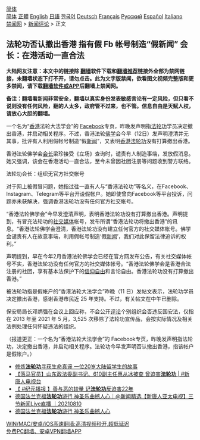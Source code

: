  <!-- 面包屑导航 --> <div class="breadcrumb"><!-- GTranslate: https://gtranslate.io/ -->  <div class="switcher notranslate">  <div class="selected">  <a href="#" onclick="return false;"> 简体</a>  </div>  <div class="option">  <a href="https://www.bannedbook.org" onclick="doGTranslate('zh-CN|zh-CN');jQuery('div.switcher div.selected a').html(jQuery(this).html());return false;" title="简体中文" class="nturl selected"> 简体</a>  <a href="https://www.bannedbook.org/zh-tw/" onclick="doGTranslate('zh-CN|zh-TW');jQuery('div.switcher div.selected a').html(jQuery(this).html());return false;" title="繁體中文" class="nturl"> 正體</a>  <a href="https://www.bannedbook.org/en/" onclick="doGTranslate('zh-CN|en');jQuery('div.switcher div.selected a').html(jQuery(this).html());return false;" title="English" class="nturl"> English</a>  <a href="https://www.bannedbook.org/ja/" onclick="doGTranslate('zh-CN|ja');jQuery('div.switcher div.selected a').html(jQuery(this).html());return false;" title="日本語" class="nturl"> 日語</a>  <a href="https://www.bannedbook.org/ko/" onclick="doGTranslate('zh-CN|ko');jQuery('div.switcher div.selected a').html(jQuery(this).html());return false;" title="한국어" class="nturl"> 한국어</a>  <a href="https://www.bannedbook.org/de/" onclick="doGTranslate('zh-CN|de');jQuery('div.switcher div.selected a').html(jQuery(this).html());return false;" title="Deutsch" class="nturl"> Deutsch</a>  <a href="https://www.bannedbook.org/fr/" onclick="doGTranslate('zh-CN|fr');jQuery('div.switcher div.selected a').html(jQuery(this).html());return false;" title="Français" class="nturl"> Français</a>  <a href="https://www.bannedbook.org/ru/" onclick="doGTranslate('zh-CN|ru');jQuery('div.switcher div.selected a').html(jQuery(this).html());return false;" title="Русский" class="nturl"> Русский</a>  <a href="https://www.bannedbook.org/es/" onclick="doGTranslate('zh-CN|es');jQuery('div.switcher div.selected a').html(jQuery(this).html());return false;" title="Español" class="nturl"> Español</a>  <a href="https://www.bannedbook.org/it/" onclick="doGTranslate('zh-CN|it');jQuery('div.switcher div.selected a').html(jQuery(this).html());return false;" title="Italiano" class="nturl"> Italiano</a>  </div>  </div>      <div class='breadcrumb-sub'><!-- Breadcrumb NavXT 6.3.0 --> <a href="https://www.bannedbook.org/" class="home">禁闻网</a> &gt; <a href="https://www.bannedbook.org/bnews/comments/" class="category">新闻评论</a> &gt; 正文</div></div><h2>法轮功否认撤出香港 指有假 Fb 帐号制造“假新闻” 会长：在港活动一直合法</h2> <p class="notice"><b>大陆网友注意：本文中的链接除 <a href="https://github.com/bannedbook/fanqiang" >翻墙</a>软件下载和<a href="https://github.com/killgcd/justmysocks/blob/master/README.md">翻墙推荐</a>链接外全部为禁网链接，未翻墙状态下打不开，请勿点击。此为文字版禁闻，欲看图文视频完整版和更多禁闻，请下载<a href="https://github.com/bannedbook/fanqiang">翻墙软件或APP</a>后翻墙上禁闻网。</p><p>备注：翻墙看新闻非常安全，翻墙以真实身份发表敏感言论有一定风险，但只看不说则没有任何风险，翻的人太多，政府管不过来，也不管。信息自由是天赋人权，请放心大胆的翻墙。</b></p>  <div class="entry">  <p>一个名为“<a href="https://www.bannedbook.org/bnews/tag/%e9%a6%99%e6%b8%af/" class="st_tag internal_tag" rel="tag" title="标签 香港 下的日志">香港</a>法轮大法学会”的 <a href="https://www.bannedbook.org/bnews/tag/facebook/" class="st_tag internal_tag" rel="tag" title="标签 Facebook 下的日志">Facebook</a>专页，昨晚发声明指<a href="https://www.bannedbook.org/bnews/tag/%e6%b3%95%e8%bd%ae%e5%8a%9f/" class="st_tag internal_tag" rel="tag" title="标签 法轮功 下的日志">法轮功</a>学员决定撤出香港，并启动相关程序。不过，香港法轮<a href="https://www.bannedbook.org/bnews/tag/%E4%BD%9B%E5%AD%A6/" class="st_tag internal_tag" rel="tag" title="标签 佛学 下的日志">佛学</a>会今早（12日）发声明澄清并无其事，批评有人利用假帐号制造“假<span class='wp_keywordlink_affiliate'><a href="https://www.bannedbook.org/" title="新闻">新闻</a></span>”，又表明<a href="https://www.bannedbook.org/bnews/tag/%E9%A6%99%E6%B8%AF%E6%B3%95%E8%BD%AE%E5%8A%9F/" class="st_tag internal_tag" rel="tag" title="标签 香港法轮功 下的日志">香港法轮功</a>没有打算撤出香港。</p> <p>香港法轮佛学会<a href="https://www.bannedbook.org/bnews/tag/%E4%BC%9A%E9%95%BF/" class="st_tag internal_tag" rel="tag" title="标签 会长 下的日志">会长</a>梁珍接受《立场》查询时，谴责有人制造事端，发放假消息。她又强调，该会在香港活动一直合法，至今未曾因社团注册等问题收到警方联络。</p>  <p>法轮功会长：组织无官方社交帐号</p> <p>对于网上被假冒问题，她指过往一直有人与“香港法轮功”等名义，在Facebook、Instagram、Telegram等平台开设假帐户。她即使曾向Facebook等平台投诉，问题亦未获解决，强调香港法轮功没有任何官方社交帐号。</p>  <p>“香港法轮佛学会”今早发澄清声明，表明香港法轮功没有打算撤出香港。声明提到，有冒充法轮功的<a href="https://www.bannedbook.org/bnews/tag/%e7%a4%be%e4%ba%a4%e5%aa%92%e4%bd%93/" class="st_tag internal_tag" rel="tag" title="标签 社交媒体 下的日志">社交媒体</a>帐号，发布所谓“香港法轮功将撤出香港”的讯息。“香港法轮佛学会澄清，香港法轮功没有建立任何官方的社交媒体帐号。佛学会谴责有人在故意事端，利用假帐号制造‘假<a href="https://www.bannedbook.org/bnews/tag/%E6%96%B0%E9%97%BB/" class="st_tag internal_tag" rel="tag" title="标签 新闻 下的日志">新闻</a>’，我们对此保留法律追诉的权利。”</p> <p>声明提到，早在今年2月香港法轮佛学会已经在官方网发布公告，有关社交媒体帐号不实，香港法轮功没有任何官方的社交媒体帐号。“香港法轮佛学会是香港合法注册的社团，享有基本法保护下的<span class='wp_keywordlink'><a href="https://www.bannedbook.org/forum11/topic307.html" title="禁片：在中国宗教信仰自由吗？" target="_blank">信仰自由</a></span>和言论自由。香港法轮功没有打算撤出香港。”</p>  <p>被法轮功指是假帐户的“香港法轮大法学会”昨晚（11 日）发帖文表示，法轮功学员决定撤出香港，感谢香港市民近 25 年支持。不过，有关帖文在中午已删除。</p> <p>保安局局长邓炳强在会议上回应称，不会公开<span class='wp_keywordlink_affiliate'><a href="https://www.bannedbook.org/bnews/comments/" title="新闻评论" target="_blank">评论</a></span>个别组织会否违反国安法，仅指在 2013 年至 2021 年 5 月，3,525 次移除了法轮功宣传品，会按实际情况及相关法例处理任何怀疑违法的组织。</p>  <p>（报道更正：一个名为“香港法轮大法学会”的 Facebook专页，昨晚发声明指法轮功，决定撤出香港，并启动相关程序。法轮功今早发声明否认撤出香港，指该帐户是假帐户。）</p> <ul class='op-related-articles' title='相关阅读'> <li><a href='https://www.bannedbook.org/bnews/cbnews/20210812/1604930.html' target='_blank'>修炼<b>法轮功</b>寻获生命真谛 一位20岁大陆留学生的故事</a></li> <li><a href='https://www.bannedbook.org/bnews/bannedvideo/20210811/1604608.html' target='_blank'>【落马官员】山东政法委副书记、610副主任惠从冰被查 曾迫害<b>法轮功</b> | #新唐人电视台</a></li> <li><a href='https://www.bannedbook.org/bnews/bannedvideo/20210811/1604498.html' target='_blank'>【 #纪元播报 】善与恶的较量 记<b>法轮功</b>反迫害22年</a></li> <li><a href='https://www.bannedbook.org/bnews/bannedvideo/20210810/1603631.html' target='_blank'>德国法兰克福<b>法轮功</b>游行 神圣乐曲撼人心｜@新闻精选【新唐人亚太电视】三节新闻Live直播 ｜20210810</a></li> <li><a href='https://www.bannedbook.org/bnews/taiwannews/20210810/1603580.html' target='_blank'>德国法兰克福<b>法轮功</b>游行 神圣乐曲撼人心</a></li> </ul> <p class="texttj"> <a href="https://github.com/bannedbook/fanqiang/wiki/V2ray%E6%9C%BA%E5%9C%BA" target="_blank">WIN/MAC/安卓/iOS高速翻墙:高清视频秒开,超低延迟</a><br/> <a href="https://github.com/bannedbook/fanqiang/wiki/%E7%A6%81%E9%97%BB%E7%BD%91%E5%AE%89%E5%8D%93%E7%BF%BB%E5%A2%99%E6%96%B0%E9%97%BBAPP" target="_blank">免费PC翻墙、安卓VPN翻墙APP</a></p><p> </p><a name='sharetosocial'></a>  <div style="margin-bottom:5px;padding-bottom:5px;clear:both"> <div id="archive-pix-1" class="banner-ads"> <!-- AuctionX Display platform tag START --> <div id="26318x728x90x621x_ADSLOT2" clicktrack="%%CLICK_URL_ESC%%"></div> <!-- AuctionX Display platform tag END --> </div> <div id="archive-pix-2" class="banner-ads"> <!-- AuctionX Display platform tag START --> <div id="26315x300x250x621x_ADSLOT2" clicktrack="%%CLICK_URL_ESC%%"></div> <!-- AuctionX Display platform tag END --> </div> </div>  <div id="archive-pix-1" class="banner-ads"> <!-- AuctionX Display platform tag START --> <div id="26318x728x90x621x_ADSLOT3" clicktrack="%%CLICK_URL_ESC%%"></div> <!-- AuctionX Display platform tag END --> </div> </div><!--END ENTRY--> 